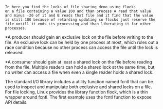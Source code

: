 
	In here you find the locks of file sharing demo using flocks
	on a file containing a value 100 and than process A read that value
	and minus -20 of it and B reads that file and it find that the value
	is still 100 because of retarding updating so flocks just reserve the 
	file untill it ends its processing and than liberating it for other 
	processes.


*A producer should gain an exclusive lock on the file before writing to the file. An exclusive lock can be held by one process at most, which rules out a race condition because no other process can access the file until the lock is released.

*A consumer should gain at least a shared lock on the file before reading from the file. Multiple readers can hold a shared lock at the same time, but no writer can access a file when even a single reader holds a shared lock.



The standard I/O library includes a utility function named fcntl that can be used to inspect and manipulate both exclusive and shared locks on a file. 
For file locking, Linux provides the library function flock, which is a thin wrapper around fcntl. The first example uses the fcntl function to expose API details.

